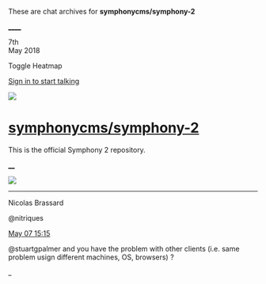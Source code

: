 These are chat archives for **symphonycms/symphony-2**

[__](/symphonycms/symphony-2/archives/2018/05/08)[__](/symphonycms/symphony-2/archives/2018/05/06)

7th  
May 2018

Toggle Heatmap

[Sign in to start talking](/login?action=login&button=archive-login)

![](https://avatars-02.gitter.im/group/iv/3/57542c45c43b8c601977197e?s=48)

#  [symphonycms/symphony-2](/symphonycms/symphony-2)

This is the official Symphony 2 repository.

[ __](/orgs/symphonycms/rooms "More symphonycms rooms")

![](https://avatars1.githubusercontent.com/u/771169?v=4&s=30)

____

Nicolas Brassard

@nitriques

[May 07
15:15](https://gitter.im/symphonycms/symphony-2?at=5af06d8897e5506e04a3a35e)

@stuartgpalmer and you have the problem with other clients (i.e. same problem
usign different machines, OS, browsers) ?

_

